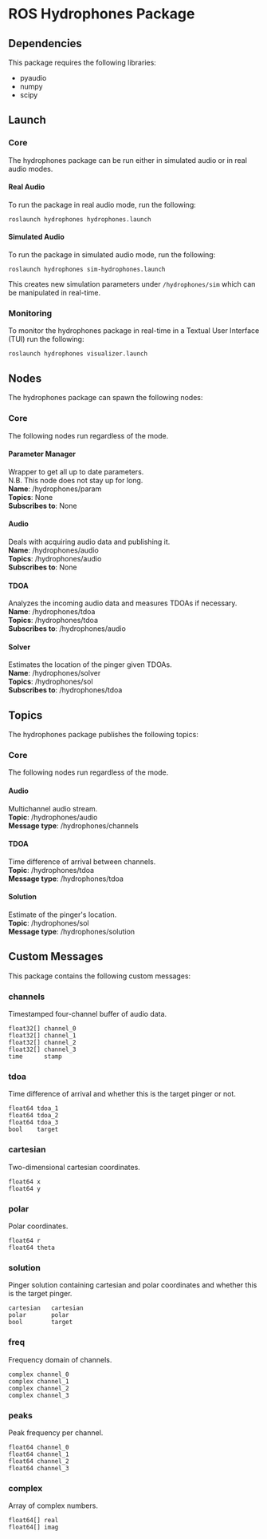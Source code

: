 ROS Hydrophones Package
=======================

Dependencies
------------
This package requires the following libraries:
* pyaudio
* numpy
* scipy

Launch
------
### Core
The hydrophones package can be run either in simulated audio or in real audio modes.
#### Real Audio
To run the package in real audio mode, run the following:
```
roslaunch hydrophones hydrophones.launch
```
#### Simulated Audio
To run the package in simulated audio mode, run the following:
```
roslaunch hydrophones sim-hydrophones.launch
```
This creates new simulation parameters under `/hydrophones/sim` which can be manipulated in real-time.
### Monitoring
To monitor the hydrophones package in real-time in a Textual User Interface (TUI) run the following:
```
roslaunch hydrophones visualizer.launch
```
Nodes
-----
The hydrophones package can spawn the following nodes:
### Core
The following nodes run regardless of the mode.
#### Parameter Manager
Wrapper to get all up to date parameters.  
N.B. This node does not stay up for long.  
**Name**: /hydrophones/param  
**Topics**: None  
**Subscribes to**: None  
#### Audio
Deals with acquiring audio data and publishing it.  
**Name**: /hydrophones/audio  
**Topics**: /hydrophones/audio  
**Subscribes to**: None  
#### TDOA
Analyzes the incoming audio data and measures TDOAs if necessary.  
**Name**: /hydrophones/tdoa  
**Topics**: /hydrophones/tdoa  
**Subscribes to**: /hydrophones/audio  
#### Solver
Estimates the location of the pinger given TDOAs.  
**Name**: /hydrophones/solver  
**Topics**: /hydrophones/sol  
**Subscribes to**: /hydrophones/tdoa  

Topics
------
The hydrophones package publishes the following topics:
### Core
The following nodes run regardless of the mode.
#### Audio
Multichannel audio stream.  
**Topic**: /hydrophones/audio  
**Message type**: /hydrophones/channels  
#### TDOA
Time difference of arrival between channels.  
**Topic**: /hydrophones/tdoa  
**Message type**: /hydrophones/tdoa  
#### Solution
Estimate of the pinger's location.  
**Topic**: /hydrophones/sol  
**Message type**: /hydrophones/solution  

Custom Messages
---------------
This package contains the following custom messages:
### channels
Timestamped four-channel buffer of audio data.
```
float32[] channel_0
float32[] channel_1
float32[] channel_2
float32[] channel_3
time      stamp
```
### tdoa
Time difference of arrival and whether this is the target pinger or not.
```
float64 tdoa_1
float64 tdoa_2
float64 tdoa_3
bool    target
```
### cartesian
Two-dimensional cartesian coordinates.
```
float64 x
float64 y
```
### polar
Polar coordinates.
```
float64 r
float64 theta
```
### solution
Pinger solution containing cartesian and polar coordinates and whether this is the target pinger.
```
cartesian   cartesian
polar       polar
bool        target
```
### freq
Frequency domain of channels.
```
complex channel_0
complex channel_1
complex channel_2
complex channel_3
```
### peaks
Peak frequency per channel.
```
float64 channel_0
float64 channel_1
float64 channel_2
float64 channel_3
```
### complex
Array of complex numbers.
```
float64[] real
float64[] imag
```
